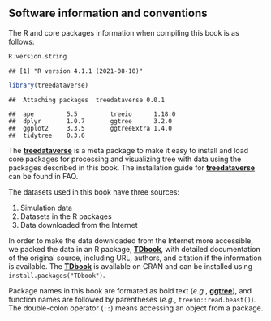 ## Software information and conventions

The R and core packages information when compiling this book is as
follows:

``` r
R.version.string
```

    ## [1] "R version 4.1.1 (2021-08-10)"

``` r
library(treedataverse)
```

    ##  Attaching packages  treedataverse 0.0.1 

    ##  ape         5.5         treeio      1.18.0
    ##  dplyr       1.0.7       ggtree      3.2.0 
    ##  ggplot2     3.3.5       ggtreeExtra 1.4.0 
    ##  tidytree    0.3.6

The [**treedataverse**](https://github.com/YuLab-SMU/treedataverse) is a
meta package to make it easy to install and load core packages for
processing and visualizing tree with data using the packages described
in this book. The installation guide for
[**treedataverse**](https://github.com/YuLab-SMU/treedataverse) can be
found in FAQ.

The datasets used in this book have three sources:

1.  Simulation data
2.  Datasets in the R packages
3.  Data downloaded from the Internet

In order to make the data downloaded from the Internet more accessible,
we packed the data in an R package,
[**TDbook**](https://CRAN.R-project.org/package=TDbook), with detailed
documentation of the original source, including URL, authors, and
citation if the information is available. The
[**TDbook**](https://CRAN.R-project.org/package=TDbook) is available on
CRAN and can be installed using `install.packages("TDbook")`.

Package names in this book are formated as bold text (*e.g.*,
[**ggtree**](http://bioconductor.org/packages/ggtree)), and function
names are followed by parentheses (*e.g.*, `treeio::read.beast()`). The
double-colon operator (`::`) means accessing an object from a package.

